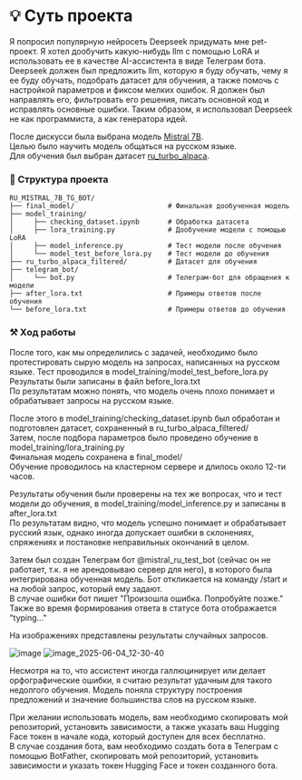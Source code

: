 # 💡 Суть проекта  

Я попросил популярную нейросеть Deepseek придумать мне pet-проект. Я хотел дообучить какую-нибудь llm с помощью LoRA и использовать ее в качестве AI-ассистента в виде Телеграм бота. Deepseek должен был предложить llm, которую я буду обучать, чему я ее буду обучать, подобрать датасет для обучения, а также помочь с настройкой параметров и фиксом мелких ошибок. Я должен был направлять его, фильтровать его решения, писать основной код и исправлять основные ошибки. Таким образом, я использовал Deepseek не как программиста, а как генератора идей.

После дискусси была выбрана модель [Mistral 7B](https://huggingface.co/mistralai/Mistral-7B-v0.1).  
Целью было научить модель общаться на русском языке.  
Для обучения был выбран датасет [ru_turbo_alpaca](https://huggingface.co/datasets/IlyaGusev/ru_turbo_alpaca).  

### 📁 Структура проекта  
```
RU_MISTRAL_7B_TG_BOT/  
├── final_model/                       # Финальная дообученная модель  
├── model_training/  
│     ├── checking_dataset.ipynb       # Обработка датасета
│     ├── lora_training.py             # Дообучение модели с помощью LoRA 
│     ├── model_inference.py           # Тест модели после обучения
│     └── model_test_before_lora.py    # Тест модели до обучения
├── ru_turbo_alpaca_filtered/          # Датасет для обучения  
├── telegram_bot/  
│     └── bot.py                       # Телеграм-бот для обращения к модели  
├── after_lora.txt                     # Примеры ответов после обучения  
└── before_lora.txt                    # Примеры ответов до обучения  
```

### ⚒ Ход работы  

После того, как мы определились с задачей, необходимо было протестировать сырую модель на запросах, написанных на русском языке. Тест проводился в model_training/model_test_before_lora.py  
Результаты были записаны в файл before_lora.txt  
По результатам можно понять, что модель очень плохо понимает и обрабатывает запросы на русском языке.  

После этого в model_training/checking_dataset.ipynb был обработан и подготовлен датасет, сохраненный в ru_turbo_alpaca_filtered/  
Затем, после подбора параметров было проведено обучение в model_training/lora_training.py  
Финальная модель сохранена в final_model/  
Обучение проводилось на кластерном сервере и длилось около 12-ти часов. 

Результаты обучения были проверены на тех же вопросах, что и тест модели до обучения, в model_training/model_inference.py и записаны в after_lora.txt  
По результатам видно, что модель успешно понимает и обрабатывает русский язык, однако иногда допускает ошибки в склонениях, спряжениях и постановке неправильных окончаний в целом.  

Затем был создан Телеграм бот @mistral_ru_test_bot (сейчас он не работает, т.к. я не арендовываю сервер для него), в которого была интегрирована обученная модель. Бот откликается на команду /start и на любой запрос, который ему задают.  
В случае ошибки бот пишет "Произошла ошибка. Попробуйте позже." Также во время формирования ответа в статусе бота отображается "typing..."

На изображениях представлены результаты случайных запросов.

![image](https://github.com/user-attachments/assets/81ec06ff-740a-4cd9-8a72-fe7304038f89)
![image_2025-06-04_12-30-40](https://github.com/user-attachments/assets/262414d0-3023-4c08-9b7d-95d2af72352f)

Несмотря на то, что ассистент иногда галлюцинирует или делает орфографические ошибки, я считаю результат удачным для такого недолгого обучения. Модель поняла структуру построения предложений и значение большинства слов на русском языке.  

При желании использовать модель, вам необходимо скопировать мой репозиторий, установить зависимости, а также указать ваш Hugging Face токен в начале кода, который доступен для всех бесплатно.  
В случае создания бота, вам необходимо создать бота в Телеграм с помощью BotFather, скопировать мой репозиторий, установить зависимости и указать токен Hugging Face и токен созданного бота.  
